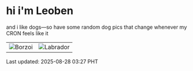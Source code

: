 # hi i'm Leoben

and i like dogs—so have some random dog pics that change whenever my CRON feels like it

|  |  |
|--------|----------|
| ![Borzoi](https://random-dog-vercel.vercel.app/api/random-borzoi?v=1756322876) | ![Labrador](https://random-dog-vercel.vercel.app/api/random-labrador?v=1756322876) |

Last updated: 2025-08-28 03:27 PHT
